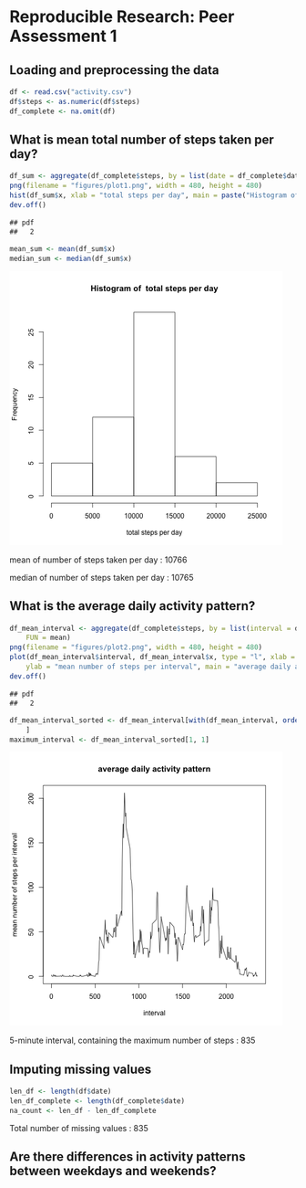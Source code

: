 # Reproducible Research: Peer Assessment 1


## Loading and preprocessing the data

```r
df <- read.csv("activity.csv")
df$steps <- as.numeric(df$steps)
df_complete <- na.omit(df)
```

## What is mean total number of steps taken per day?

```r
df_sum <- aggregate(df_complete$steps, by = list(date = df_complete$date), FUN = sum)
png(filename = "figures/plot1.png", width = 480, height = 480)
hist(df_sum$x, xlab = "total steps per day", main = paste("Histogram of ", "total steps per day"))
dev.off()
```

```
## pdf 
##   2
```

```r
mean_sum <- mean(df_sum$x)
median_sum <- median(df_sum$x)
```

![Histogram 1 ](figures/plot1.png)

 mean of number of steps taken per day : 10766

 median of number of steps taken per day : 10765



## What is the average daily activity pattern?

```r
df_mean_interval <- aggregate(df_complete$steps, by = list(interval = df_complete$interval), 
    FUN = mean)
png(filename = "figures/plot2.png", width = 480, height = 480)
plot(df_mean_interval$interval, df_mean_interval$x, type = "l", xlab = "interval", 
    ylab = "mean number of steps per interval", main = "average daily activity pattern")
dev.off()
```

```
## pdf 
##   2
```

```r
df_mean_interval_sorted <- df_mean_interval[with(df_mean_interval, order(-x)), 
    ]
maximum_interval <- df_mean_interval_sorted[1, 1]
```

![Plot 1 ](figures/plot2.png)

 5-minute interval,  containing the maximum number of steps : 835

## Imputing missing values

```r
len_df <- length(df$date)
len_df_complete <- length(df_complete$date)
na_count <- len_df - len_df_complete
```


 Total number of missing values : 835


## Are there differences in activity patterns between weekdays and weekends?
